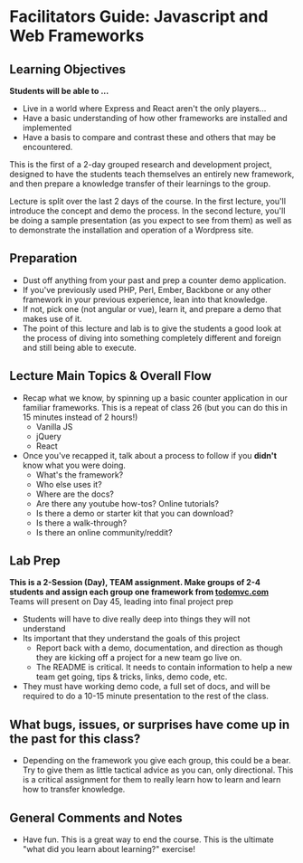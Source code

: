 # Facilitators Guide: Javascript and Web Frameworks

## Learning Objectives

**Students will be able to ...**
* Live in a world where Express and React aren't the only players...
* Have a basic understanding of how other frameworks are installed and implemented
* Have a basis to compare and contrast these and others that may be encountered.


This is the first of a 2-day grouped research and development project, designed to have the students teach themselves an entirely new framework, and then prepare a knowledge transfer of their learnings to the group.

Lecture is split over the last 2 days of the course. In the first lecture, you'll introduce the concept and demo the process.  In the second lecture, you'll be doing a sample presentation (as you expect to see from them) as well as to demonstrate the installation and operation of a Wordpress site.

## Preparation
* Dust off anything from your past and prep a counter demo application.
* If you've previously used PHP, Perl, Ember, Backbone or any other framework in your previous experience, lean into that knowledge.
* If not, pick one (not angular or vue), learn it, and prepare a demo that makes use of it.
* The point of this lecture and lab is to give the students a good look at the process of diving into something completely different and foreign and still being able to execute.

## Lecture Main Topics & Overall Flow

* Recap what we know, by spinning up a basic counter application in our familiar frameworks. This is a repeat of class 26 (but you can do this in 15 minutes instead of 2 hours!)
  * Vanilla JS
  * jQuery
  * React
* Once you've recapped it, talk about a process to follow if you **didn't** know what you were doing.
  * What's the framework?
  * Who else uses it?
  * Where are the docs?
  * Are there any youtube how-tos? Online tutorials?
  * Is there a demo or starter kit that you can download?
  * Is there a walk-through?
  * Is there an online community/reddit?

## Lab Prep
**This is a 2-Session (Day), TEAM assignment. Make groups of 2-4 students and assign each group one framework from [todomvc.com](http://todomvc.com)** Teams will present on Day 45, leading into final project prep

* Students will have to dive really deep into things they will not understand
* Its important that they understand the goals of this project
  * Report back with a demo, documentation, and direction as though they are kicking off a project for a new team go live on.
  * The README is critical. It needs to contain information to help a new team get going, tips & tricks, links, demo code, etc.
* They must have working demo code, a full set of docs, and will be required to do a 10-15 minute presentation to the rest of the class.

## What bugs, issues, or surprises have come up in the past for this class?
* Depending on the framework you give each group, this could be a bear. Try to give them as little tactical advice as you can, only directional. This is a critical assignment for them to really learn how to learn and learn how to transfer knowledge.

## General Comments and Notes
* Have fun. This is a great way to end the course. This is the ultimate "what did you learn about learning?" exercise!
